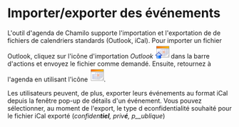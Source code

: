 # Importer/exporter des événements

L'outil d'agenda de Chamilo supporte l'importation et l'exportation de de fichiers de calendriers standards \(Outlook, iCal\). Pour importer un fichier Outlook, cliquez sur l'icône d'importation _Outlook_ ![](../../.gitbook/assets/graphics264%20%285%29.png) dans la barre d'actions et envoyez le fichier comme demandé. Ensuite, retournez à l'agenda en utilisant l'icône ![](../../.gitbook/assets/graphics267%20%285%29.png).

Les utilisateurs peuvent, de plus, exporter leurs événements au format iCal depuis la fenêtre pop-up de détails d'un événement. Vous pouvez sélectionner, au moment de l'export, le type d econfidentialité souhaité pour le fichier iCal exporté \(_confiden**tiel**, priv**é**, p\_\_ublique_\)

